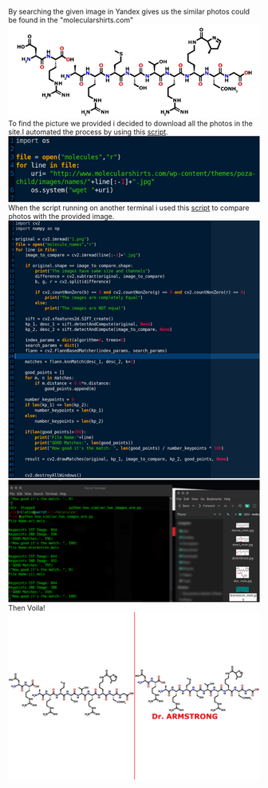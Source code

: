 By searching the given image in Yandex gives us the similar photos could be found in the "molecularshirts.com"
<img src="Writeup/picture.png"></br>
To find the picture we provided i decided to download all the photos in the site.I automated the process by using this <a href="https://github.com/berkeakil/CTF-Writeups/blob/master/2019/RedPwn/Forensics/Molecule%20Shirts/wget.py">script</a>.
<img src="Writeup/wget.png"> </br>
When the script running on another terminal i used this <a href="https://github.com/berkeakil/CTF-Writeups/blob/master/2019/RedPwn/Forensics/Molecule%20Shirts/compare.py">script</a> to compare photos with the provided image.
<img src="Writeup/compare.png"> 
<img src="Writeup/Screenshot.png"> 
Then Voila!
<img src="Writeup/final.png"> 


